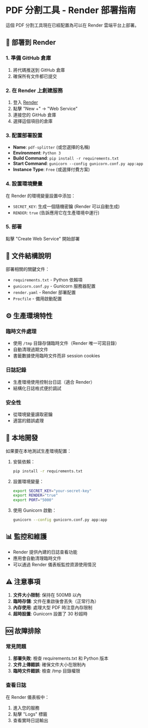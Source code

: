 # PDF 分割工具 - Render 部署指南

這個 PDF 分割工具現在已經配置為可以在 Render 雲端平台上部署。

## 🚀 部署到 Render

### 1. 準備 GitHub 倉庫
1. 將代碼推送到 GitHub 倉庫
2. 確保所有文件都已提交

### 2. 在 Render 上創建服務
1. 登入 [Render](https://render.com)
2. 點擊 "New +" → "Web Service"
3. 連接您的 GitHub 倉庫
4. 選擇這個項目的倉庫

### 3. 配置部署設置
- **Name**: `pdf-splitter` (或您選擇的名稱)
- **Environment**: `Python 3`
- **Build Command**: `pip install -r requirements.txt`
- **Start Command**: `gunicorn --config gunicorn.conf.py app:app`
- **Instance Type**: `Free` (或選擇付費方案)

### 4. 設置環境變量
在 Render 的環境變量設置中添加：
- `SECRET_KEY`: 生成一個隨機密鑰 (Render 可以自動生成)
- `RENDER`: `true` (告訴應用它在生產環境中運行)

### 5. 部署
點擊 "Create Web Service" 開始部署

## 📁 文件結構說明

部署相關的關鍵文件：
- `requirements.txt` - Python 依賴項
- `gunicorn.conf.py` - Gunicorn 服務器配置
- `render.yaml` - Render 部署配置
- `Procfile` - 備用啟動配置

## ⚙️ 生產環境特性

### 臨時文件處理
- 使用 `/tmp` 目錄存儲臨時文件（Render 唯一可寫目錄）
- 自動清理過期文件
- 書籤數據使用臨時文件而非 session cookies

### 日誌記錄
- 生產環境使用控制台日誌（適合 Render）
- 結構化日誌格式便於調試

### 安全性
- 從環境變量讀取密鑰
- 適當的錯誤處理

## 🔧 本地開發

如果要在本地測試生產環境配置：

1. 安裝依賴：
   ```bash
   pip install -r requirements.txt
   ```

2. 設置環境變量：
   ```bash
   export SECRET_KEY="your-secret-key"
   export RENDER="true"
   export PORT="5000"
   ```

3. 使用 Gunicorn 啟動：
   ```bash
   gunicorn --config gunicorn.conf.py app:app
   ```

## 📊 監控和維護

- Render 提供內建的日誌查看功能
- 應用會自動清理臨時文件
- 可以通過 Render 儀表板監控資源使用情況

## ⚠️ 注意事項

1. **文件大小限制**: 保持在 500MB 以內
2. **臨時存儲**: 文件在重啟後會丟失（正常行為）
3. **內存使用**: 處理大型 PDF 時注意內存限制
4. **超時設置**: Gunicorn 設置了 30 秒超時

## 🆘 故障排除

### 常見問題
1. **部署失敗**: 檢查 requirements.txt 和 Python 版本
2. **文件上傳錯誤**: 確保文件大小在限制內
3. **臨時文件錯誤**: 檢查 /tmp 目錄權限

### 查看日誌
在 Render 儀表板中：
1. 進入您的服務
2. 點擊 "Logs" 標籤
3. 查看實時日誌輸出 